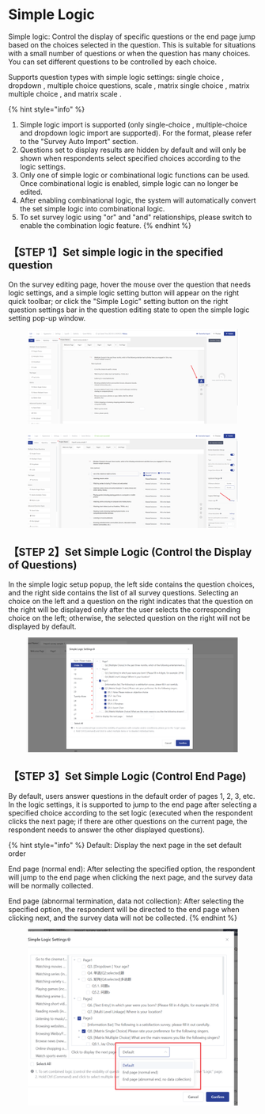 # Simple Logic

Simple logic: Control the display of specific questions or the end page jump based on the choices selected in the question. This is suitable for situations with a small number of questions or when the question has many choices. You can set different questions to be controlled by each choice.

Supports question types with simple logic settings: single choice , dropdown , multiple choice questions, scale , matrix single choice , matrix multiple choice , and matrix scale .

{% hint style="info" %}
1. Simple logic import is supported (only single-choice , multiple-choice and dropdown  logic import are supported). For the format, please refer to the "Survey Auto Import" section.
2. Questions set to display results are hidden by default and will only be shown when respondents select specified choices according to the logic settings.
3. Only one of simple logic or combinational logic functions can be used. Once combinational logic is enabled, simple logic can no longer be edited.
4. After enabling combinational logic, the system will automatically convert the set simple logic into combinational logic.
5. To set survey logic using "or" and "and" relationships, please switch to enable the combination logic feature.
{% endhint %}

## 【STEP 1】Set simple logic in the specified question

On the survey editing page, hover the mouse over the question that needs logic settings, and a simple logic setting button will appear on the right quick toolbar; or click the "Simple Logic" setting button on the right question settings bar in the question editing state to open the simple logic setting pop-up window.

<figure><img src="../../../.gitbook/assets/image (2) (1) (1) (1) (1) (1) (1) (1) (1) (1) (1) (1) (1) (1) (1) (1) (1).png" alt=""><figcaption></figcaption></figure>

<figure><img src="../../../.gitbook/assets/image (3) (1) (1) (1) (1) (1) (1) (1) (1) (1) (1) (1) (1) (1) (1).png" alt=""><figcaption></figcaption></figure>

## 【STEP 2】Set Simple Logic (Control the Display of Questions)

In the simple logic setup popup, the left side contains the question choices, and the right side contains the list of all survey questions. Selecting an choice on the left and a question on the right indicates that the question on the right will be displayed only after the user selects the corresponding choice on the left; otherwise, the selected question on the right will not be displayed by default.

<figure><img src="../../../.gitbook/assets/image (4) (1) (1) (1) (1) (1) (1) (1) (1) (1) (1) (1) (1) (1) (1).png" alt=""><figcaption></figcaption></figure>

## 【STEP 3】Set Simple Logic (Control End Page)

By default, users answer questions in the default order of pages 1, 2, 3, etc. In the logic settings, it is supported to jump to the end page after selecting a specified choice according to the set logic (executed when the respondent clicks the next page; if there are other questions on the current page, the respondent needs to answer the other displayed questions).

{% hint style="info" %}
Default: Display the next page in the set default order

End page (normal end): After selecting the specified option, the respondent will jump to the end page when clicking the next page, and the survey data will be normally collected.

End page (abnormal termination, data not collection): After selecting the specified option, the respondent will be directed to the end page when clicking next, and the survey data will not be collected.
{% endhint %}

<figure><img src="../../../.gitbook/assets/image (9).png" alt=""><figcaption></figcaption></figure>
